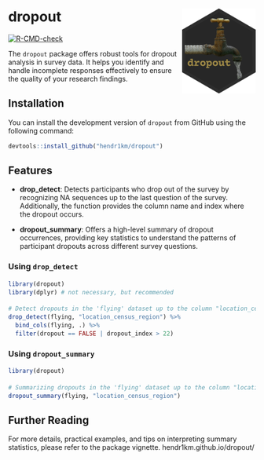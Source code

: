 # dropout <img src="man/figures/logo.png" align="right" width="150" />

<!-- badges: start -->
[![R-CMD-check](https://github.com/hendr1km/dropout/actions/workflows/R-CMD-check.yaml/badge.svg)](https://github.com/hendr1km/dropout/actions/workflows/R-CMD-check.yaml)
<!-- badges: end -->

The `dropout` package offers robust tools for dropout analysis in survey data. It helps you identify and handle incomplete responses effectively to ensure the quality of your research findings.

## Installation

You can install the development version of `dropout` from GitHub using the following command:

```r
devtools::install_github("hendr1km/dropout")
```

## Features

- **drop_detect**: Detects participants who drop out of the survey by recognizing NA sequences up to the last question of the survey. Additionally, the function provides the column name and index where the dropout occurs.

- **dropout_summary**: Offers a high-level summary of dropout occurrences, providing key statistics to understand the patterns of participant dropouts across different survey questions.



### Using `drop_detect`

```r
library(dropout)
library(dplyr) # not necessary, but recommended

# Detect dropouts in the 'flying' dataset up to the column "location_census_region"
drop_detect(flying, "location_census_region") %>%
  bind_cols(flying, .) %>%
  filter(dropout == FALSE | dropout_index > 22)
```

### Using `dropout_summary`

```r
library(dropout)

# Summarizing dropouts in the 'flying' dataset up to the column "location_census_region"
dropout_summary(flying, "location_census_region")
```

## Further Reading

For more details, practical examples, and tips on interpreting summary statistics, please refer to the package vignette. hendr1km.github.io/dropout/

